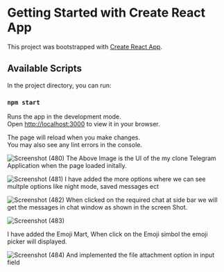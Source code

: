 # Getting Started with Create React App

This project was bootstrapped with [Create React App](https://github.com/facebook/create-react-app).

## Available Scripts

In the project directory, you can run:

### `npm start`

Runs the app in the development mode.\
Open [http://localhost:3000](http://localhost:3000) to view it in your browser.

The page will reload when you make changes.\
You may also see any lint errors in the console.

![Screenshot (480)](https://github.com/user-attachments/assets/0b00affa-7a01-46bc-b114-996bb6f5d9fd)
The Above Image is the UI of the my clone Telegram Application when the page loaded initally. 

![Screenshot (481)](https://github.com/user-attachments/assets/b8293642-818e-4ed3-988a-02c5c36b56e0)
I have added the more options where we can see multple options like night mode, saved messages ect

![Screenshot (482)](https://github.com/user-attachments/assets/80581aa8-492a-4d3f-97fc-37837413f8dd)
When clicked on the required chat at side bar we will get the messages in chat window as shown in the screen Shot. 

![Screenshot (483)](https://github.com/user-attachments/assets/c268a007-6e79-4df1-8923-3e153c2dcd61)

I have added the Emoji Mart, When click on the Emoji simbol the emoji picker will displayed. 

![Screenshot (484)](https://github.com/user-attachments/assets/f6744448-2aed-4a04-ae24-69e3b59e03d9)
And implemented the file attachment option in input field
